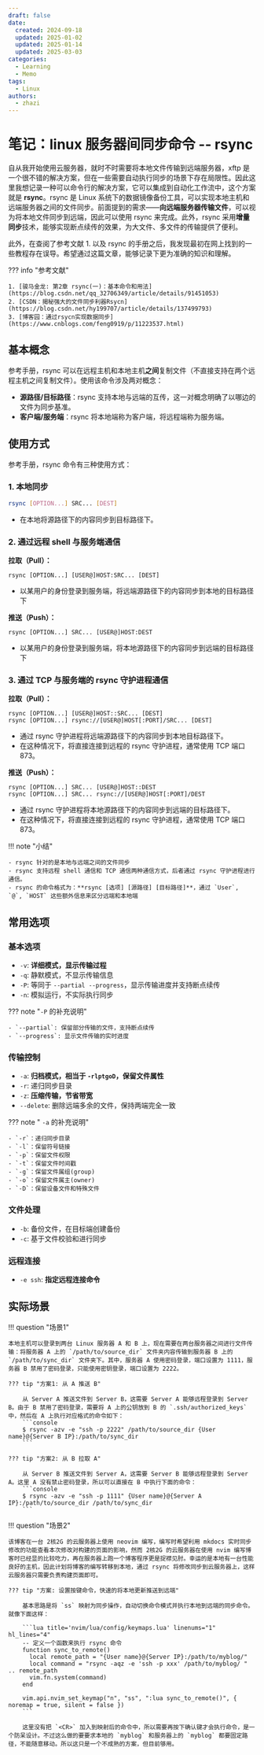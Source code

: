 ```yaml
---
draft: false
date:
  created: 2024-09-18
  updated: 2025-01-02
  updated: 2025-01-14
  updated: 2025-03-03
categories:
  - Learning
  - Memo
tags:
  - Linux
authors:
  - zhazi
---
```


# 笔记：linux 服务器间同步命令 -- rsync


自从我开始使用云服务器，就时不时需要将本地文件传输到远端服务器，xftp 是一个很不错的解决方案，但在一些需要自动执行同步的场景下存在局限性。因此这里我想记录一种可以命令行的解决方案，它可以集成到自动化工作流中，这个方案就是 **rsync**。rsync 是 Linux 系统下的数据镜像备份工具，可以实现本地主机和远端服务器之间的文件同步。前面提到的需求——**向远端服务器传输文件**，可以视为将本地文件同步到远端，因此可以使用 rsync 来完成。此外，rsync 采用**增量同步**技术，能够实现断点续传的效果，为大文件、多文件的传输提供了便利。

此外，在查阅了参考文献 1. 以及 rsync 的手册之后，我发现最初在网上找到的一些教程存在误导。希望通过这篇文章，能够记录下更为准确的知识和理解。

??? info "参考文献"

    1. [骏马金龙: 第2章 rsync(一)：基本命令和用法](https://blog.csdn.net/qq_32706349/article/details/91451053)
    2. [CSDN：揭秘强大的文件同步利器Rsycn](https://blog.csdn.net/hy199707/article/details/137499793)
    3. [博客园：通过rsycn实现数据同步](https://www.cnblogs.com/feng0919/p/11223537.html)

## 基本概念

参考手册，rsync 可以在远程主机和本地主机**之间**复制文件（不直接支持在两个远程主机之间复制文件）。使用该命令涉及两对概念：

- **源路径/目标路径**：rsync 支持本地与远端的互传，这一对概念明确了以哪边的文件为同步基准。
- **客户端/服务端**：rsync 将本地端称为客户端，将远程端称为服务端。

## 使用方式

参考手册，rsync 命令有三种使用方式：

### 1. 本地同步


```bash
rsync [OPTION...] SRC... [DEST]
```

- 在本地将源路径下的内容同步到目标路径下。

### 2. 通过远程 shell 与服务端通信

**拉取（Pull）：**
```console
rsync [OPTION...] [USER@]HOST:SRC... [DEST]
```

- 以某用户的身份登录到服务端，将远端源路径下的内容同步到本地的目标路径下

**推送（Push）：**
```console
rsync [OPTION...] SRC... [USER@]HOST:DEST
```

- 以某用户的身份登录到服务端，将本地源路径下的内容同步到远端的目标路径下

### 3. 通过 TCP 与服务端的 rsync 守护进程通信

**拉取（Pull）：**
```console
rsync [OPTION...] [USER@]HOST::SRC... [DEST]
rsync [OPTION...] rsync://[USER@]HOST[:PORT]/SRC... [DEST]
```

- 通过 rsync 守护进程将远端源路径下的内容同步到本地目标路径下。
- 在这种情况下，将直接连接到远程的 rsync 守护进程，通常使用 TCP 端口 873。

**推送（Push）：**
```console
rsync [OPTION...] SRC... [USER@]HOST::DEST
rsync [OPTION...] SRC... rsync://[USER@]HOST[:PORT]/DEST
```

- 通过 rsync 守护进程将本地源路径下的内容同步到远端的目标路径下。
- 在这种情况下，将直接连接到远程的 rsync 守护进程，通常使用 TCP 端口 873。

!!! note "小结"

    - rsync 针对的是本地与远端之间的文件同步
    - rsync 支持远程 shell 通信和 TCP 通信两种通信方式，后者通过 rsync 守护进程进行通信。
    - rsync 的命令格式为：**rsync [选项] [源路径] [目标路径]**，通过 `User`, `@`, `HOST` 这些额外信息来区分远端和本地端

## 常用选项

### 基本选项
- `-v`: **详细模式，显示传输过程**
- `-q`: 静默模式，不显示传输信息  
- `-P`: 等同于 `--partial --progress`，显示传输进度并支持断点续传
- `-n`: 模拟运行，不实际执行同步

??? note "`-P` 的补充说明"

    - `--partial`: 保留部分传输的文件，支持断点续传
    - `--progress`: 显示文件传输的实时进度

### 传输控制
- `-a`: **归档模式，相当于 `-rlptgoD`，保留文件属性**
- `-r`: 递归同步目录
- `-z`: **压缩传输，节省带宽**
- `--delete`: 删除远端多余的文件，保持两端完全一致

??? note " `-a` 的补充说明"

    - `-r`：递归同步目录
    - `-l`：保留符号链接
    - `-p`：保留文件权限
    - `-t`：保留文件时间戳
    - `-g`：保留文件属组(group)
    - `-o`：保留文件属主(owner)
    - `-D`：保留设备文件和特殊文件

### 文件处理
- `-b`: 备份文件，在目标端创建备份
- `-c`: 基于文件校验和进行同步

### 远程连接
- `-e ssh`: **指定远程连接命令**

## 实际场景

!!! question "场景1"

    本地主机可以登录到两台 Linux 服务器 A 和 B 上，现在需要在两台服务器之间进行文件传输：将服务器 A 上的 `/path/to/source_dir` 文件夹内容传输到服务器 B 上的 `/path/to/sync_dir` 文件夹下。其中，服务器 A 使用密码登录，端口设置为 1111，服务器 B 禁用了密码登录，只能使用密钥登录，端口设置为 2222。

    ??? tip "方案1: 从 A 推送 B"

        从 Server A 推送文件到 Server B，这需要 Server A 能够远程登录到 Server B。由于 B 禁用了密码登录，需要将 A 上的公钥放到 B 的 `.ssh/authorized_keys` 中，然后在 A 上执行对应格式的命令如下：
        ```console
        $ rsync -azv -e "ssh -p 2222" /path/to/source_dir {User name}@{Server B IP}:/path/to/sync_dir
        ```

    ??? tip "方案2: 从 B 拉取 A"

        从 Server B 推送文件到 Server A，这需要 Server B 能够远程登录到 Server A。这里 A 没有禁止密码登录，所以可以直接在 B 中执行下面的命令：
        ```console
        $ rsync -azv -e "ssh -p 1111" {User name}@{Server A IP}:/path/to/source_dir /path/to/sync_dir 
        ```

!!! question "场景2"

    该博客在一台 2核2G 的云服务器上使用 neovim 编写，编写时希望利用 mkdocs 实时同步修改的功能查看本次修改对构建的页面的影响，然而 2核2G 的云服务器在使用 nvim 编写博客时已经显的比较吃力，再在服务器上跑一个博客程序更是捉襟见肘。幸运的是本地有一台性能良好的主机，因此计划将博客的编写转移到本地，通过 rsync 将修改同步到云服务器上，这样云服务器只需要负责构建页面即可。

    ??? tip "方案: 设置按键命令，快速的将本地更新推送到远端"

        基本思路是将 `ss` 映射为同步操作，自动切换命令模式并执行本地到远端的同步命令。就像下面这样：

        ```lua title='nvim/lua/config/keymaps.lua' linenums="1" hl_lines="4"
        -- 定义一个函数来执行 rsync 命令
        function sync_to_remote()
          local remote_path = "{User name}@{Server IP}:/path/to/myblog/" 
          local command = "rsync -aqz -e 'ssh -p xxx' /path/to/myblog/ " .. remote_path
          vim.fn.system(command)
        end

        vim.api.nvim_set_keymap("n", "ss", ":lua sync_to_remote()", { noremap = true, silent = false })
        ```

        这里没有把 `<CR>` 加入到映射后的命令中，所以需要再按下确认键才会执行命令，是一个防呆设计。不过这么做的要要求本地的 `myblog` 和服务器上的 `myblog` 都要固定路径，不能随意移动。所以这只是一个不成熟的方案，但目前够用。

